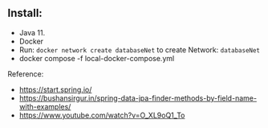 ## Install:
- Java 11.
- Docker
- Run: `docker network create databaseNet` to create Network: `databaseNet`
- docker compose -f local-docker-compose.yml


Reference:
- https://start.spring.io/
- https://bushansirgur.in/spring-data-jpa-finder-methods-by-field-name-with-examples/
- https://www.youtube.com/watch?v=O_XL9oQ1_To